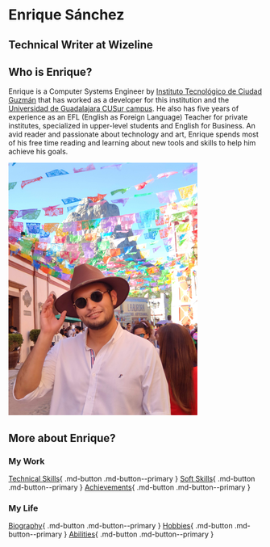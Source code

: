 # Enrique Sánchez
## Technical Writer at Wizeline

## Who is Enrique?

Enrique is a Computer Systems Engineer by [Instituto Tecnológico de Ciudad Guzmán](https://cdguzman.tecnm.mx/pag/) that has worked as a developer for this institution and the [Universidad de Guadalajara CUSur campus](http://www.cusur.udg.mx/es/). He also has five years of experience as an EFL (English as Foreign Language) Teacher for private institutes, specialized in upper-level students and English for Business. 
An avid reader and passionate about technology and art, Enrique spends most of his free time reading and learning about new tools and skills to help him achieve his goals. 

![image](images/enrique.png)

## More about Enrique?
### My Work
[Technical Skills](techskills.md){ .md-button .md-button--primary }
[Soft Skills](softskills.md){ .md-button .md-button--primary }
[Achievements](achievements.md){ .md-button .md-button--primary }

### My Life
[Biography](about.md){ .md-button .md-button--primary }
[Hobbies](hobbies.md){ .md-button .md-button--primary }
[Abilities](abilities.md){ .md-button .md-button--primary }
